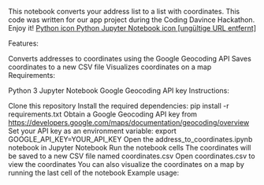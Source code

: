 This notebook converts your address list to a list with coordinates.
This code was written for our app project during the Coding Davince Hackathon. Enjoy it!
[
Python icon Python Jupyter Notebook icon [ungültige URL entfernt]](https://user-images.githubusercontent.com/25181517/183423507-c056a6f9-1ba8-4312-a350-19bcbc5a8697.png)

Features:

Converts addresses to coordinates using the Google Geocoding API
Saves coordinates to a new CSV file
Visualizes coordinates on a map
Requirements:

Python 3
Jupyter Notebook
Google Geocoding API key
Instructions:

Clone this repository
Install the required dependencies: pip install -r requirements.txt
Obtain a Google Geocoding API key from https://developers.google.com/maps/documentation/geocoding/overview
Set your API key as an environment variable: export GOOGLE_API_KEY=YOUR_API_KEY
Open the address_to_coordinates.ipynb notebook in Jupyter Notebook
Run the notebook cells
The coordinates will be saved to a new CSV file named coordinates.csv
Open coordinates.csv to view the coordinates
You can also visualize the coordinates on a map by running the last cell of the notebook
Example usage:
